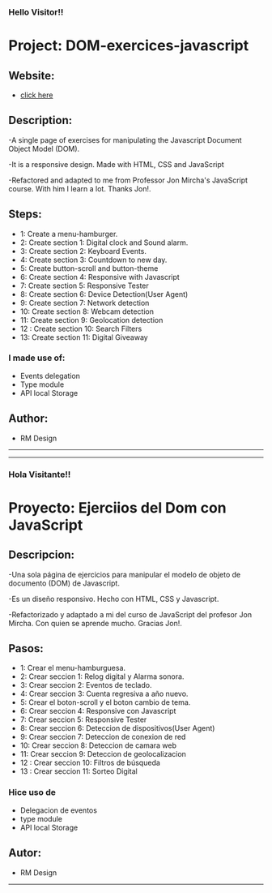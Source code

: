 <h3>Hello Visitor!!</h3>

# Project: DOM-exercices-javascript

## Website:

- [click here](https://roddevwork.github.io/dom-exercices-javascript/)

<!-- <kbd>
 <img src="imgs/web-index.jpg" alt="home page" width="200px">
</kbd> -->

## Description:

-A single page of exercises for manipulating the Javascript Document Object Model (DOM).

-It is a responsive design. Made with HTML, CSS and JavaScript

-Refactored and adapted to me from Professor Jon Mircha's JavaScript course. With him I learn a lot. Thanks Jon!.

## Steps:

- 1: Create a menu-hamburger.
- 2: Create section 1: Digital clock and Sound alarm.
- 3: Create section 2: Keyboard Events.
- 4: Create section 3: Countdown to new day.
- 5: Create button-scroll and button-theme
- 6: Create section 4: Responsive with Javascript
- 7: Create section 5: Responsive Tester
- 8: Create section 6: Device Detection(User Agent)
- 9: Create section 7: Network detection
- 10: Create section 8: Webcam detection
- 11: Create section 9: Geolocation detection
- 12 : Create section 10: Search Filters
- 13: Create section 11: Digital Giveaway

### I made use of:

- Events delegation
- Type module
- API local Storage

## Author:

- RM Design

---

---

<h3>Hola Visitante!!</h3>

# Proyecto: Ejerciios del Dom con JavaScript

## Descripcion:

-Una sola página de ejercicios para manipular el modelo de objeto de documento (DOM) de Javascript.

-Es un diseño responsivo. Hecho con HTML, CSS y Javascript.

-Refactorizado y adaptado a mi del curso de JavaScript del profesor Jon Mircha. Con quien se aprende mucho. Gracias Jon!.

## Pasos:

- 1: Crear el menu-hamburguesa.
- 2: Crear seccion 1: Relog digital y Alarma sonora.
- 3: Crear seccion 2: Eventos de teclado.
- 4: Crear seccion 3: Cuenta regresiva a año nuevo.
- 5: Crear el boton-scroll y el boton cambio de tema.
- 6: Crear seccion 4: Responsive con Javascript
- 7: Crear seccion 5: Responsive Tester
- 8: Crear seccion 6: Deteccion de dispositivos(User Agent)
- 9: Crear seccion 7: Deteccion de conexion de red
- 10: Crear seccion 8: Deteccion de camara web
- 11: Crear seccion 9: Deteccion de geolocalizacion
- 12 : Crear seccion 10: Filtros de búsqueda
- 13 : Crear seccion 11: Sorteo Digital

### Hice uso de

- Delegacion de eventos
- type module
- API local Storage

## Autor:

- RM Design

---
